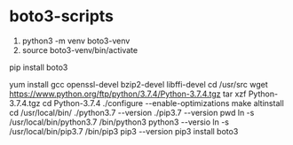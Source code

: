 # boto3-scripts

1. python3 -m venv boto3-venv
2. source boto3-venv/bin/activate

pip install boto3



yum install gcc openssl-devel bzip2-devel libffi-devel
cd /usr/src
wget https://www.python.org/ftp/python/3.7.4/Python-3.7.4.tgz
tar xzf Python-3.7.4.tgz
cd Python-3.7.4
./configure --enable-optimizations
make altinstall
cd /usr/local/bin/
./python3.7 --version
./pip3.7 --version
pwd
ln -s /usr/local/bin/python3.7 /bin/python3
python3 --versio
ln -s /usr/local/bin/pip3.7 /bin/pip3
pip3 --version
pip3 install boto3
